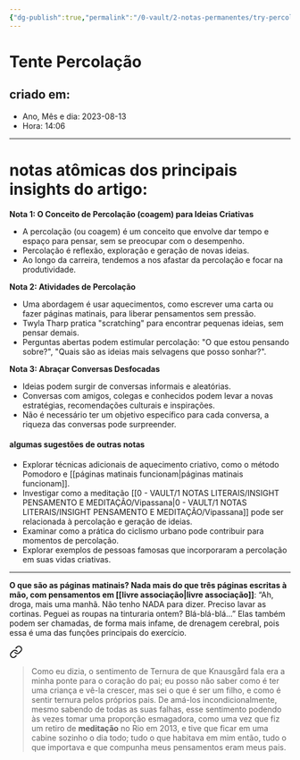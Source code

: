 ```yaml
---
{"dg-publish":true,"permalink":"/0-vault/2-notas-permanentes/try-percolating/","tags":["permanente"],"dgHomeLink":true,"dgShowLocalGraph":true,"dgShowFileTree":true,"dgEnableSearch":true}
---
```


# Tente Percolação

## criado em: 
-  Ano, Mês e dia: 2023-08-13
- Hora: 14:06
---

# notas atômicas dos principais insights do artigo:

**Nota 1: O Conceito de Percolação (coagem) para Ideias Criativas**

- A percolação (ou coagem) é um conceito que envolve dar tempo e espaço para pensar, sem se preocupar com o desempenho.
- Percolação é reflexão, exploração e geração de novas ideias.
- Ao longo da carreira, tendemos a nos afastar da percolação e focar na produtividade.

**Nota 2: Atividades de Percolação**

- Uma abordagem é usar aquecimentos, como escrever uma carta ou fazer páginas matinais, para liberar pensamentos sem pressão.
- Twyla Tharp pratica "scratching" para encontrar pequenas ideias, sem pensar demais.
- Perguntas abertas podem estimular percolação: "O que estou pensando sobre?", "Quais são as ideias mais selvagens que posso sonhar?".

**Nota 3: Abraçar Conversas Desfocadas**

- Ideias podem surgir de conversas informais e aleatórias.
- Conversas com amigos, colegas e conhecidos podem levar a novas estratégias, recomendações culturais e inspirações.
- Não é necessário ter um objetivo específico para cada conversa, a riqueza das conversas pode surpreender.

#### algumas sugestões de outras notas

- Explorar técnicas adicionais de aquecimento criativo, como o método Pomodoro e [[páginas matinais funcionam\|páginas matinais funcionam]].
- Investigar como a meditação [[0 - VAULT/1 NOTAS LITERAIS/INSIGHT PENSAMENTO E MEDITAÇÃO/Vipassana\|0 - VAULT/1 NOTAS LITERAIS/INSIGHT PENSAMENTO E MEDITAÇÃO/Vipassana]] pode ser relacionada à percolação e geração de ideias.
- Examinar como a prática do ciclismo urbano pode contribuir para momentos de percolação.
- Explorar exemplos de pessoas famosas que incorporaram a percolação em suas vidas criativas.

---


<div class="transclusion internal-embed is-loaded"><div class="markdown-embed">



**O que são as páginas matinais? Nada mais do que três páginas escritas à mão, com pensamentos em [[livre associação\|livre associação]]**: “Ah, droga, mais uma manhã. Não tenho NADA para dizer. Preciso lavar as cortinas. Peguei as roupas na tinturaria ontem? Blá-blá-blá...” Elas também podem ser chamadas, de forma mais infame, de drenagem cerebral, pois essa é uma das funções principais do exercício. 

</div></div>



<div class="transclusion internal-embed is-loaded"><a class="markdown-embed-link" href="/0-vault/1-notas-literais/insight-pensamento-e-meditacao/vipassana/#8f7464" aria-label="Open link"><svg xmlns="http://www.w3.org/2000/svg" width="24" height="24" viewBox="0 0 24 24" fill="none" stroke="currentColor" stroke-width="2" stroke-linecap="round" stroke-linejoin="round" class="svg-icon lucide-link"><path d="M10 13a5 5 0 0 0 7.54.54l3-3a5 5 0 0 0-7.07-7.07l-1.72 1.71"></path><path d="M14 11a5 5 0 0 0-7.54-.54l-3 3a5 5 0 0 0 7.07 7.07l1.71-1.71"></path></svg></a><div class="markdown-embed">



>Como eu dizia, o sentimento de Ternura de que Knausgård fala era a minha ponte para o coração do pai; eu posso não saber como é ter uma criança e vê-la crescer, mas sei o que é ser um filho, e como é sentir ternura pelos próprios pais. De amá-los incondicionalmente, mesmo sabendo de todas as suas falhas, esse sentimento podendo às vezes tomar uma proporção esmagadora, como uma vez que fiz um retiro de **meditação** no Rio em 2013, e tive que ficar em uma cabine sozinho o dia todo; tudo o que habitava em mim então, tudo o que importava e que compunha meus pensamentos eram meus pais.

</div></div>
